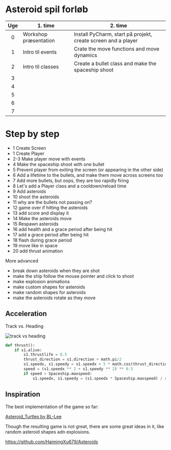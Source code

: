 # Asteroid spil forløb


| Uge | 1. time | 2. time |
|:-:|--|--|
| 0 | Workshop præsentation     | Install PyCharm, start på projekt, create screen and a player |
| 1 | Intro til events          | Crate the move functions and move dynamics  |
| 2 | Intro til classes         | Create a bullet class and make the spaceship shoot   |
| 3 |     |    |
| 4 |     |    |
| 5 |     |    |
| 6 |     |    |
| 7 |     |    |

# Step by step

- 1 Create Screen
- 1 Create Player
- 2-3 Make player move with events
- 4 Make the spaceship shoot with one bullet
- 5 Prevent player from exiting the screen (or appearing in the other side)
- 6 Add a lifetime to the bullets, and make them move across screens too
- 7 Add more bullets, but oops, they are too rapidly firing
- 8 Let's add a Player class and a cooldown/reload time
- 9 Add asteroids
- 10 shoot the asteroids
- 11 why are the bullets not passing on?
- 12 game over if hitting the asteroids
- 13 add score and display it
- 14 Make the asteroids move
- 15 Respawn asteroids
- 16 add health and a grace period after being hit
- 17 add a grace period after being hit
- 18 flash during grace period
- 19 move like in space
- 20 add thrust animation

More advanced
- break down asteroids when they are shot
- make the ship follow the mouse pointer and click to shoot
- make explosion animations
- make custom shapes for asteroids
- make random shapes for asteroids
- make the asteroids rotate as they move


## Acceleration

Track vs. Heading

![track vs heading](https://external-content.duckduckgo.com/iu/?u=https%3A%2F%2Fprod-cms.scouts.org.uk%2Fmedia%2F10408%2Ftrackcourseheading.png%3Fwidth%3D1800&f=1&nofb=1&ipt=961372850de22f7162679f4f5ba38d1e8d03468da51617a97e30d140af6b70be&ipo=images)

```python
def thrust():
    if s1.alive:
        s1.thrustlife = 0.5
        thrust_direction = s1.direction + math.pi/2
        s1.speedx, s1.speedy = s1.speedx + 5 * math.cos(thrust_direction), s1.speedy + 5 * math.sin(thrust_direction)
        speed = (s1.speedx ** 2 + s1.speedy ** 2) ** 0.5
        if speed > Spaceship.maxspeed:
            s1.speedx, s1.speedy = (s1.speedx * Spaceship.maxspeed) / speed, (s1.speedy * Spaceship.maxspeed)/speed
```

## Inspiration

The best implementation of the game so far:

[Asteroid_Turtles by BL-Lee](https://github.com/BL-Lee/Asteroid_Turtles/blob/master/Asteroids.py)

Though the resulting game is not great, there are some great ideas in it, like random asteroid shapes adn explosions.

https://github.com/HaimingXu679/Asteroids
